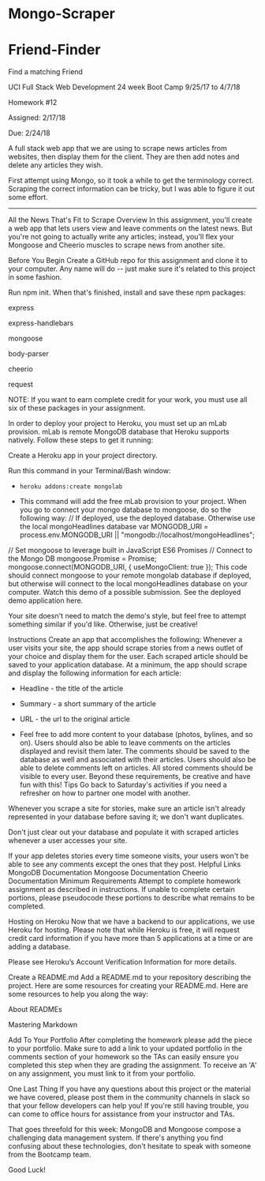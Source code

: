 # Mongo-Scraper

# Friend-Finder
Find a matching Friend

UCI Full Stack Web Development 24 week Boot Camp 9/25/17 to 4/7/18

Homework #12

Assigned: 2/17/18

Due: 2/24/18

A full stack web app that we are using to scrape news articles from websites, then display them for the client. They are then add notes and delete
any articles they wish.

First attempt using Mongo, so it took a while to get the terminology correct. Scraping the correct information can be tricky, but I was able 
to figure it out some effort.

--------------------------------------------------------------------------------------------------------------------------------------

All the News That's Fit to Scrape
Overview
In this assignment, you'll create a web app that lets users view and leave comments on the latest news. But you're not going to actually write any articles; instead, you'll flex your Mongoose and Cheerio muscles to scrape news from another site.

Before You Begin
Create a GitHub repo for this assignment and clone it to your computer. Any name will do -- just make sure it's related to this project in some fashion.

Run npm init. When that's finished, install and save these npm packages:

express

express-handlebars

mongoose

body-parser

cheerio

request

NOTE: If you want to earn complete credit for your work, you must use all six of these packages in your assignment.

In order to deploy your project to Heroku, you must set up an mLab provision. mLab is remote MongoDB database that Heroku supports natively. Follow these steps to get it running:

Create a Heroku app in your project directory.

Run this command in your Terminal/Bash window:

* `heroku addons:create mongolab`

* This command will add the free mLab provision to your project.
When you go to connect your mongo database to mongoose, do so the following way:
// If deployed, use the deployed database. Otherwise use the local mongoHeadlines database
var MONGODB_URI = process.env.MONGODB_URI || "mongodb://localhost/mongoHeadlines";

// Set mongoose to leverage built in JavaScript ES6 Promises
// Connect to the Mongo DB
mongoose.Promise = Promise;
mongoose.connect(MONGODB_URI, {
  useMongoClient: true
});
This code should connect mongoose to your remote mongolab database if deployed, but otherwise will connect to the local mongoHeadlines database on your computer.
Watch this demo of a possible submission. See the deployed demo application here.

Your site doesn't need to match the demo's style, but feel free to attempt something similar if you'd like. Otherwise, just be creative!

Instructions
Create an app that accomplishes the following:
Whenever a user visits your site, the app should scrape stories from a news outlet of your choice and display them for the user. Each scraped article should be saved to your application database. At a minimum, the app should scrape and display the following information for each article:
 * Headline - the title of the article

 * Summary - a short summary of the article

 * URL - the url to the original article

 * Feel free to add more content to your database (photos, bylines, and so on).
Users should also be able to leave comments on the articles displayed and revisit them later. The comments should be saved to the database as well and associated with their articles. Users should also be able to delete comments left on articles. All stored comments should be visible to every user.
Beyond these requirements, be creative and have fun with this!
Tips
Go back to Saturday's activities if you need a refresher on how to partner one model with another.

Whenever you scrape a site for stories, make sure an article isn't already represented in your database before saving it; we don't want duplicates.

Don't just clear out your database and populate it with scraped articles whenever a user accesses your site.

If your app deletes stories every time someone visits, your users won't be able to see any comments except the ones that they post.
Helpful Links
MongoDB Documentation
Mongoose Documentation
Cheerio Documentation
Minimum Requirements
Attempt to complete homework assignment as described in instructions. If unable to complete certain portions, please pseudocode these portions to describe what remains to be completed.

Hosting on Heroku
Now that we have a backend to our applications, we use Heroku for hosting. Please note that while Heroku is free, it will request credit card information if you have more than 5 applications at a time or are adding a database.

Please see Heroku’s Account Verification Information for more details.

Create a README.md
Add a README.md to your repository describing the project. Here are some resources for creating your README.md. Here are some resources to help you along the way:

About READMEs

Mastering Markdown

Add To Your Portfolio
After completing the homework please add the piece to your portfolio. Make sure to add a link to your updated portfolio in the comments section of your homework so the TAs can easily ensure you completed this step when they are grading the assignment. To receive an 'A' on any assignment, you must link to it from your portfolio.

One Last Thing
If you have any questions about this project or the material we have covered, please post them in the community channels in slack so that your fellow developers can help you! If you're still having trouble, you can come to office hours for assistance from your instructor and TAs.

That goes threefold for this week: MongoDB and Mongoose compose a challenging data management system. If there's anything you find confusing about these technologies, don't hesitate to speak with someone from the Bootcamp team.

Good Luck!
